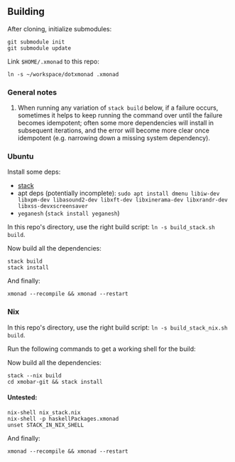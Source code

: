 
## Building

After cloning, initialize submodules:

```
git submodule init
git submodule update
```


Link `$HOME/.xmonad` to this repo:

```
ln -s ~/workspace/dotxmonad .xmonad
```

### General notes
1. When running any variation of `stack build` below, if a failure occurs,
sometimes it helps to keep running the command over until the failure
becomes idempotent; often some more dependencies will install in subsequent
iterations, and the error will become more clear once idempotent (e.g. 
narrowing down a missing system dependency).

### Ubuntu

Install some deps:

- [stack](https://docs.haskellstack.org/en/stable/install_and_upgrade/)
- apt deps (potentially incomplete): `sudo apt install dmenu libiw-dev libxpm-dev libasound2-dev libxft-dev libxinerama-dev libxrandr-dev libxss-devxscreensaver`
- `yeganesh` (`stack install yeganesh`)

In this repo's directory, use the right build script:
`ln -s build_stack.sh build`.

Now build all the dependencies:

```
stack build
stack install
```

And finally:

```
xmonad --recompile && xmonad --restart
```

### Nix

In this repo's directory, use the right build script:
`ln -s build_stack_nix.sh build`.

Run the following commands to get a working shell for the build:


Now build all the dependencies:

```
stack --nix build
cd xmobar-git && stack install
```

#### Untested:

```
nix-shell nix_stack.nix
nix-shell -p haskellPackages.xmonad
unset STACK_IN_NIX_SHELL
```

And finally:

```
xmonad --recompile && xmonad --restart
```

